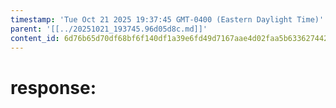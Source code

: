 ```yaml
---
timestamp: 'Tue Oct 21 2025 19:37:45 GMT-0400 (Eastern Daylight Time)'
parent: '[[../20251021_193745.96d05d8c.md]]'
content_id: 6d76b65d70df68bf6f140df1a39e6fd49d7167aae4d02faa5b63362744266256
---
```


# response:
